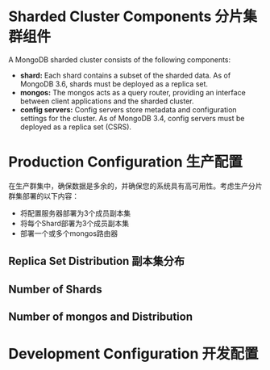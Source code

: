 # Sharded Cluster Components 分片集群组件
A MongoDB sharded cluster consists of the following components:

- **shard:** Each shard contains a subset of the sharded data. As of MongoDB 3.6, shards must be deployed as a replica set.
- **mongos:** The mongos acts as a query router, providing an interface between client applications and the sharded cluster.
- **config servers:** Config servers store metadata and configuration settings for the cluster. As of MongoDB 3.4, config servers must be deployed as a replica set (CSRS).

# Production Configuration 生产配置
在生产群集中，确保数据是多余的，并确保您的系统具有高可用性。考虑生产分片群集部署的以下内容：

- 将配置服务器部署为3个成员副本集
- 将每个Shard部署为3个成员副本集
- 部署一个或多个mongos路由器
## Replica Set Distribution 副本集分布
## Number of Shards
## Number of mongos and Distribution 

# Development Configuration 开发配置
